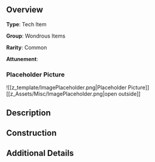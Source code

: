 
## Overview
**Type**: Tech Item

**Group**: Wondrous Items

**Rarity**: Common

**Attunement**: 

### Placeholder Picture
![[z_template/ImagePlaceholder.png|Placeholder Picture]]
[[z_Assets/Misc/ImagePlaceholder.png|open outside]]

## Description


## Construction


## Additional Details

